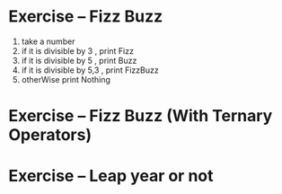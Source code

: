 # Exercise – Fizz Buzz
1. take a number
2. if it is divisible by 3 , print Fizz
3. if it is divisible by 5 , print Buzz
4. if it is divisible by 5,3 , print FizzBuzz
5. otherWise print Nothing
# Exercise – Fizz Buzz (With Ternary Operators)

# Exercise – Leap year or not



